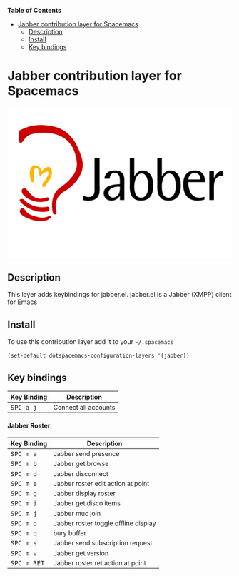 <!-- markdown-toc start - Don't edit this section. Run M-x markdown-toc/generate-toc again -->
**Table of Contents**

- [Jabber contribution layer for Spacemacs](#jabber-contribution-layer-for-spacemacs)
    - [Description](#description)
    - [Install](#install)
    - [Key bindings](#key-bindings)

<!-- markdown-toc end -->
# Jabber contribution layer for Spacemacs

![logo](img/jabber-logo.gif)


## Description

This layer adds keybindings for jabber.el. jabber.el is a Jabber (XMPP) client for Emacs

## Install

To use this contribution layer add it to your `~/.spacemacs`

```elisp
(set-default dotspacemacs-configuration-layers '(jabber))
```

## Key bindings

Key Binding         | Description
--------------------|-------------------------------
<kbd>SPC a j </kbd> | Connect all accounts

#### Jabber Roster

Key Binding             | Description
------------------------|--------------------------------
<kbd>SPC m a</kbd>      | Jabber send presence
<kbd>SPC m b</kbd>      | Jabber get browse
<kbd>SPC m d</kbd>      | Jabber disconnect
<kbd>SPC m e</kbd>      | Jabber roster edit action at point
<kbd>SPC m g</kbd>      | Jabber display roster
<kbd>SPC m i</kbd>      | Jabber get disco items
<kbd>SPC m j</kbd>      | Jabber muc join
<kbd>SPC m o</kbd>      | Jabber roster toggle offline display
<kbd>SPC m q</kbd>      | bury buffer
<kbd>SPC m s</kbd>      | Jabber send subscription request
<kbd>SPC m v</kbd>      | Jabber get version
<kbd>SPC m RET</kbd>    | Jabber roster ret action at point
